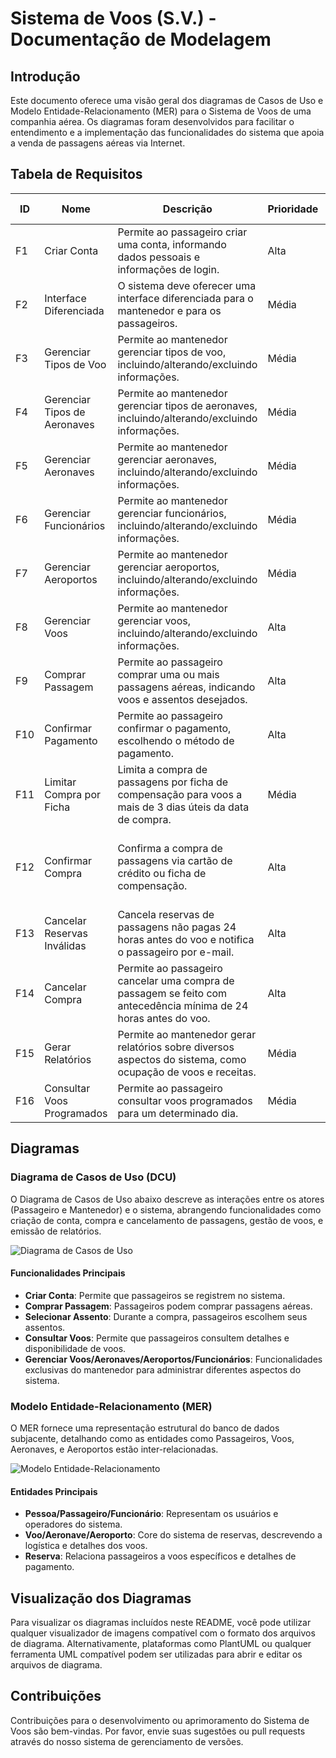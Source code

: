 # Sistema de Voos (S.V.) - Documentação de Modelagem

## Introdução
Este documento oferece uma visão geral dos diagramas de Casos de Uso e Modelo Entidade-Relacionamento (MER) para o Sistema de Voos de uma companhia aérea. Os diagramas foram desenvolvidos para facilitar o entendimento e a implementação das funcionalidades do sistema que apoia a venda de passagens aéreas via Internet.

## Tabela de Requisitos

| ID  | Nome                         | Descrição                                                                                       | Prioridade | Pré-condição                        | Pós-condição                     |
|-----|------------------------------|-------------------------------------------------------------------------------------------------|------------|-------------------------------------|-----------------------------------|
| F1  | Criar Conta                  | Permite ao passageiro criar uma conta, informando dados pessoais e informações de login.       | Alta       | Nenhuma                             | A conta é criada com sucesso.     |
| F2  | Interface Diferenciada       | O sistema deve oferecer uma interface diferenciada para o mantenedor e para os passageiros.    | Média      | Nenhuma                             | A interface adequada é exibida.   |
| F3  | Gerenciar Tipos de Voo       | Permite ao mantenedor gerenciar tipos de voo, incluindo/alterando/excluindo informações.        | Média      | Mantenedor autenticado              | Tipos de voo são gerenciados.     |
| F4  | Gerenciar Tipos de Aeronaves | Permite ao mantenedor gerenciar tipos de aeronaves, incluindo/alterando/excluindo informações.  | Média      | Mantenedor autenticado              | Tipos de aeronaves são gerenciados.|
| F5  | Gerenciar Aeronaves          | Permite ao mantenedor gerenciar aeronaves, incluindo/alterando/excluindo informações.           | Média      | Mantenedor autenticado              | Aeronaves são gerenciadas.        |
| F6  | Gerenciar Funcionários       | Permite ao mantenedor gerenciar funcionários, incluindo/alterando/excluindo informações.        | Média      | Mantenedor autenticado              | Funcionários são gerenciados.     |
| F7  | Gerenciar Aeroportos         | Permite ao mantenedor gerenciar aeroportos, incluindo/alterando/excluindo informações.          | Média      | Mantenedor autenticado              | Aeroportos são gerenciados.       |
| F8  | Gerenciar Voos               | Permite ao mantenedor gerenciar voos, incluindo/alterando/excluindo informações.                | Alta       | Mantenedor autenticado              | Voos são gerenciados.             |
| F9  | Comprar Passagem             | Permite ao passageiro comprar uma ou mais passagens aéreas, indicando voos e assentos desejados.| Alta       | Passageiro autenticado              | Passagem comprada com sucesso.    |
| F10 | Confirmar Pagamento          | Permite ao passageiro confirmar o pagamento, escolhendo o método de pagamento.                 | Alta       | Passageiro autenticado              | Pagamento confirmado ou ficha emitida.|
| F11 | Limitar Compra por Ficha     | Limita a compra de passagens por ficha de compensação para voos a mais de 3 dias úteis da data de compra. | Média | Passageiro autenticado          | Restrição aplicada corretamente. |
| F12 | Confirmar Compra             | Confirma a compra de passagens via cartão de crédito ou ficha de compensação.                  | Alta       | Passageiro autenticado, banco ou empresa de cartão validando | Passagem confirmada ou invalidada.|
| F13 | Cancelar Reservas Inválidas  | Cancela reservas de passagens não pagas 24 horas antes do voo e notifica o passageiro por e-mail. | Alta | Passageiro autenticado           | Reservas inválidas canceladas.    |
| F14 | Cancelar Compra              | Permite ao passageiro cancelar uma compra de passagem se feito com antecedência mínima de 24 horas antes do voo. | Alta | Passageiro autenticado | Compra cancelada, estorno processado.|
| F15 | Gerar Relatórios             | Permite ao mantenedor gerar relatórios sobre diversos aspectos do sistema, como ocupação de voos e receitas. | Média | Mantenedor autenticado         | Relatórios gerados corretamente. |
| F16 | Consultar Voos Programados   | Permite ao passageiro consultar voos programados para um determinado dia.                       | Média      | Passageiro autenticado              | Voos listados corretamente.       |

## Diagramas

### Diagrama de Casos de Uso (DCU)

O Diagrama de Casos de Uso abaixo descreve as interações entre os atores (Passageiro e Mantenedor) e o sistema, abrangendo funcionalidades como criação de conta, compra e cancelamento de passagens, gestão de voos, e emissão de relatórios.

![Diagrama de Casos de Uso](https://www.plantuml.com/plantuml/png/RT9HRjim30RWTv-2wDFwq1rWA89sGzUN5UYMOU-4pBX2PDAWg6B1iCFi33j2BZOhCkQ6o9j1Vg8X_hhBXcfbJ5sYdO49Q1nU3Fge52mATtaVUKB54IOCUnneQuT4KDl8GwAkms2Yy8mvpzseiXIUa8sOUj6k-w_XQXkpqOZG4_mGoLVmgmDuzqaZAWHXmsl0N0k4HlSXI66xFX4P9vtHr7uqDlUn7Bx7iATcjfGeHE6PpOhOfAgbRbl2PHHoe5H_U9hPJ2i-5mqlcAavuLoIpV1L93VsjP0UFgUwfNn2NsI8t7hjSobAiLPTlclvaPGunBE1JyWuq3BHAIGLnbSwe_THW-Bk8fv4JRokHOztXUkYZdyqdlk7SKfo86e77iPeKK4feHt_hlQHc1IDlj4oVCRh2u2Rcysw3TzO5-8xFdKFNDokwLBsNP-l5pxQ6QnFsDt8DTOR-OvFrmENwMNYW_J2HtUHN4ZixJhX_Va2uGFStaOEgVIqsNZhrqdDqqyZxYjtKROZwmGt_NTtDvyhO_e7)

#### Funcionalidades Principais

- **Criar Conta**: Permite que passageiros se registrem no sistema.
- **Comprar Passagem**: Passageiros podem comprar passagens aéreas.
- **Selecionar Assento**: Durante a compra, passageiros escolhem seus assentos.
- **Consultar Voos**: Permite que passageiros consultem detalhes e disponibilidade de voos.
- **Gerenciar Voos/Aeronaves/Aeroportos/Funcionários**: Funcionalidades exclusivas do mantenedor para administrar diferentes aspectos do sistema.

### Modelo Entidade-Relacionamento (MER)

O MER fornece uma representação estrutural do banco de dados subjacente, detalhando como as entidades como Passageiros, Voos, Aeronaves, e Aeroportos estão inter-relacionadas.

![Modelo Entidade-Relacionamento](https://www.plantuml.com/plantuml/png/dLR1Rjim3BtdAunSiWxp3-pKO6k7xLGKnQu1ApCE0KaqABbOr_HZTXhs7VsnILPgowxXhTrbDldy7aazAZrt7iItHg_GUlBtnVeAdMDO5-2AAnJ7jdXO5U7V-q8r--9ZuRoGhRjGMNR_MJOuJbJWOMV1AJA1baCoH73rk1fKm3ceaOIJKdX5MwFqObI5hyZwN2Wl82UxRAqYja-_X1BTXMaqtoF-DriAWCUQXI24qRRctUQAD7lUV2WsdzYGSvr2VDrwj5MGnyrPNiYDm2teGohY6zykwbErQ_efP6dD2lJEdwZ69KPLGSKxnGP54UZPWLoK1aYdKSIdVzRHdNcMGWCqJts36lTiCHtR8JozcZoC5cNIcAU6vrlfEdxwdMQwhIe9TA-Mb1O6zg663A4uU0QJNKV8Mo2PLgkeWWh7CNGUgYaEczcchhzqtLpNVIFJcIptanOCeoMXtwuOPwc1Ku9bLlexfqbUQgeFVgh_OfW75X3Yu5JnLCKIF1aSfTG1QnYdgbP0mK2NphTVgyzidluuJwhRfQ_MerY86mmw1Yu5uoWtPuaBdH9gV4X72VoH204buEzmDx802zLeibWYy6Hv26RJsA9mm-9FxYA9BulkSbJhgPVOuDlyqG2vsLFQdhfxBai9xFEw8cvFAX3AjCJfBWqpLC1fWlaQxhgRrxFBU0mqCCHd3OmEvGwIYzDpFA0ttNSXViSyDRSarjpSUnO3WQE6wPeEtGoV3KKFFox7OrdoGxoP0s3Ti7CjhL_aqvsvX4WNtmAWlwYMCDVrVFgHo_8X7sk42OAcdx1UfSNjE8x7mHi1qdgQXoHN1qHQZmN0QLVMgrpzaJjO-YZLiaV1qc4HnFhVsjHL1WFDAbg-0GcuqnyJ9rJVxIJ-pBOwHrkrHly5)

#### Entidades Principais

- **Pessoa/Passageiro/Funcionário**: Representam os usuários e operadores do sistema.
- **Voo/Aeronave/Aeroporto**: Core do sistema de reservas, descrevendo a logística e detalhes dos voos.
- **Reserva**: Relaciona passageiros a voos específicos e detalhes de pagamento.

## Visualização dos Diagramas

Para visualizar os diagramas incluídos neste README, você pode utilizar qualquer visualizador de imagens compatível com o formato dos arquivos de diagrama. Alternativamente, plataformas como PlantUML ou qualquer ferramenta UML compatível podem ser utilizadas para abrir e editar os arquivos de diagrama.

## Contribuições

Contribuições para o desenvolvimento ou aprimoramento do Sistema de Voos são bem-vindas. Por favor, envie suas sugestões ou pull requests através do nosso sistema de gerenciamento de versões.